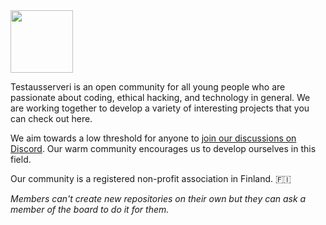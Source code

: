 <img src="https://user-images.githubusercontent.com/46541386/171056126-6acb3a85-dc26-49ce-b8c0-00075a7b93c8.png" height="100">

Testausserveri is an open community for all young people who are passionate about coding, ethical hacking, and technology in general. We are working together to develop a variety of interesting projects that you can check out here.

We aim towards a low threshold for anyone to [join our discussions on Discord](https://discord.testausserveri.fi). Our warm community encourages us to develop ourselves in this field.

Our community is a registered non-profit association in Finland. 🇫🇮

_Members can't create new repositories on their own but they can ask a member of the board to do it for them._
